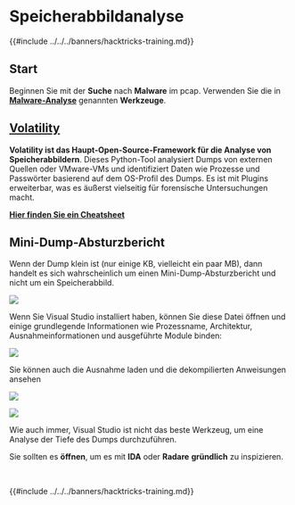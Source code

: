 # Speicherabbildanalyse

{{#include ../../../banners/hacktricks-training.md}}

## Start

Beginnen Sie mit der **Suche** nach **Malware** im pcap. Verwenden Sie die in [**Malware-Analyse**](../malware-analysis.md) genannten **Werkzeuge**.

## [Volatility](../../../generic-methodologies-and-resources/basic-forensic-methodology/memory-dump-analysis/volatility-cheatsheet.md)

**Volatility ist das Haupt-Open-Source-Framework für die Analyse von Speicherabbildern**. Dieses Python-Tool analysiert Dumps von externen Quellen oder VMware-VMs und identifiziert Daten wie Prozesse und Passwörter basierend auf dem OS-Profil des Dumps. Es ist mit Plugins erweiterbar, was es äußerst vielseitig für forensische Untersuchungen macht.

**[Hier finden Sie ein Cheatsheet](../../../generic-methodologies-and-resources/basic-forensic-methodology/memory-dump-analysis/volatility-cheatsheet.md)**

## Mini-Dump-Absturzbericht

Wenn der Dump klein ist (nur einige KB, vielleicht ein paar MB), dann handelt es sich wahrscheinlich um einen Mini-Dump-Absturzbericht und nicht um ein Speicherabbild.

![](<../../../images/image (216).png>)

Wenn Sie Visual Studio installiert haben, können Sie diese Datei öffnen und einige grundlegende Informationen wie Prozessname, Architektur, Ausnahmeinformationen und ausgeführte Module binden:

![](<../../../images/image (217).png>)

Sie können auch die Ausnahme laden und die dekompilierten Anweisungen ansehen

![](<../../../images/image (219).png>)

![](<../../../images/image (218) (1).png>)

Wie auch immer, Visual Studio ist nicht das beste Werkzeug, um eine Analyse der Tiefe des Dumps durchzuführen.

Sie sollten es **öffnen**, um es mit **IDA** oder **Radare** **gründlich** zu inspizieren.

​

{{#include ../../../banners/hacktricks-training.md}}
